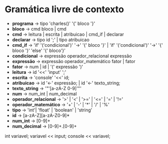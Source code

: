 # Gramática livre de contexto

- **programa** -> tipo 'charles()' '{' bloco '}'
- **bloco** -> cmd bloco | cmd
- **cmd** -> leitura | escrita | atribuicao | cmd_if | declarar
- **declarar** -> tipo id ';' | tipo atribuicao
- **cmd_if** -> 'if' '('condicional')' '->' '{' bloco '}' | 'if' '('condicional')' '->' '{' bloco '}' 'else' '{' bloco'}'
- **condicional** -> expressão operador_relacional expressão
- **expressão** -> expressão operador_matemático fator | fator
- **fator** -> num | id | '(' expressão ')'
- **leitura** -> id '<<' 'input' ';'
- **escrita** -> 'console' '<<' id;
- **atribuicao** -> id '<-' expressão; | id '<-' texto_string;
- **texto_string** -> '"'[a-zA-Z 0-9]'"'
- **num** -> num_int | num_decimal
- **operador_relacional** -> '>' | '<' | '>=' | '<=' | '=' | '!='
- **operador_matemático** -> '+' | '-' | '\*' | '/' | '%'
- **tipo** -> 'int'| 'float' | 'boolean' | 'string'
- **id** -> [a-zA-Z][a-zA-Z0-9]\*
- **num_int** -> [0-9]+
- **num_decimal** -> [0-9]+.[0-9]+

int variavel;
variavel << input;
console << variavel;
